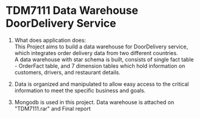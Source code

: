 # TDM7111 Data Warehouse DoorDelivery Service
1. What does application does: <br>
This Project aims to build a data warehouse for DoorDelivery service, which integrates order delivery data from two different countries. <br>
A data warehouse with star schema is built, consists of single fact table - OrderFact table, and 7 dimension tables which hold information on customers, drivers, and restaurant details. <br>

2. Data is organized and manipulated to allow easy access to the critical information to meet the specific business and goals. <br>

3. Mongodb is used in this project. Data warehouse is attached on "TDM7111.rar" and Final report 


